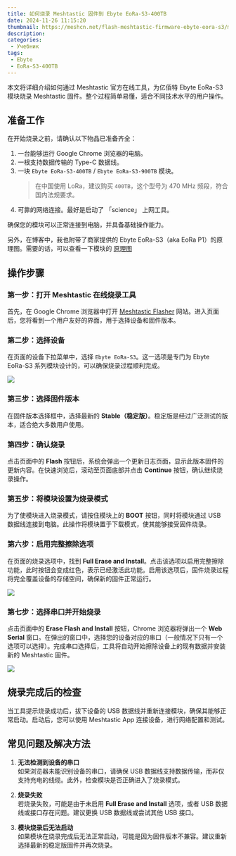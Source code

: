 ```yaml
---
title: 如何烧录 Meshtastic 固件到 Ebyte EoRa-S3-400TB
date: 2024-11-26 11:15:20
thumbnail: https://meshcn.net/flash-meshtastic-firmware-ebyte-eora-s3/meshtastic-flasher-screeenshot.webp
description: 
categories:
 - Учебник
tags:
 - Ebyte
 - EoRa-S3-400TB
---
```


本文将详细介绍如何通过 Meshtastic 官方在线工具，为亿佰特 Ebyte EoRa-S3 模块烧录 Meshtastic 固件。整个过程简单易懂，适合不同技术水平的用户操作。

## 准备工作

在开始烧录之前，请确认以下物品已准备齐全：
1. 一台能够运行 Google Chrome 浏览器的电脑。
2. 一根支持数据传输的 Type-C 数据线。
3. 一块 `Ebyte EoRa-S3-400TB` / `Ebyte EoRa-S3-900TB` 模块。
   > 在中国使用 LoRa，建议购买 `400TB`，这个型号为 470 MHz 频段，符合国内法规要求。
4. 可靠的网络连接。最好是启动了 「science」 上网工具。

确保您的模块可以正常连接到电脑，并具备基础操作能力。

另外，在博客中，我也附带了商家提供的 Ebyte EoRa-S3（aka EoRa P1）的原理图。需要的话，可以查看一下模块的 [原理图](./flash-meshtastic-firmware-ebyte-eora-s3/Ebyte-EoRa-PI-EoRa-S3-400TB-900TB-schematics-开发板原理图.pdf)

## 操作步骤

### 第一步：打开 Meshtastic 在线烧录工具

首先，在 Google Chrome 浏览器中打开 [Meshtastic Flasher](https://flasher.meshtastic.org/) 网站。进入页面后，您将看到一个用户友好的界面，用于选择设备和固件版本。

### 第二步：选择设备

在页面的设备下拉菜单中，选择 `Ebyte EoRa-S3`。这一选项是专门为 Ebyte EoRa-S3 系列模块设计的，可以确保烧录过程顺利完成。

![](./flash-meshtastic-firmware-ebyte-eora-s3/meshtastic-flasher-screeenshot.webp)

### 第三步：选择固件版本

在固件版本选择框中，选择最新的 **Stable（稳定版）**。稳定版是经过广泛测试的版本，适合绝大多数用户使用。

### 第四步：确认烧录

点击页面中的 **Flash** 按钮后，系统会弹出一个更新日志页面，显示此版本固件的更新内容。在快速浏览后，滚动至页面底部并点击 **Continue** 按钮，确认继续烧录操作。

### 第五步：将模块设置为烧录模式

为了使模块进入烧录模式，请按住模块上的 **BOOT** 按钮，同时将模块通过 USB 数据线连接到电脑。此操作将模块置于下载模式，使其能够接受固件烧录。

### 第六步：启用完整擦除选项

在页面的烧录选项中，找到 **Full Erase and Install**。点击该选项以启用完整擦除功能，此时按钮会变成红色，表示已经激活此功能。启用该选项后，固件烧录过程将完全覆盖设备的存储空间，确保新的固件正常运行。

![](./flash-meshtastic-firmware-ebyte-eora-s3/serial-flasher-screenshot-meshtastic.webp)

### 第七步：选择串口并开始烧录

点击页面中的 **Erase Flash and Install** 按钮，Chrome 浏览器将弹出一个 **Web Serial** 窗口。在弹出的窗口中，选择您的设备对应的串口（一般情况下只有一个选项可以选择）。完成串口选择后，工具将自动开始擦除设备上的现有数据并安装新的 Meshtastic 固件。

![](./flash-meshtastic-firmware-ebyte-eora-s3/prompt-web-serial-meshtastic.webp)

## 烧录完成后的检查

当工具提示烧录成功后，拔下设备的 USB 数据线并重新连接模块，确保其能够正常启动。启动后，您可以使用 Meshtastic App 连接设备，进行网络配置和测试。

## 常见问题及解决方法

1. **无法检测到设备的串口**  
如果浏览器未能识别设备的串口，请确保 USB 数据线支持数据传输，而非仅支持充电的线缆。此外，检查模块是否正确进入了烧录模式。

2. **烧录失败**  
若烧录失败，可能是由于未启用 **Full Erase and Install** 选项，或者 USB 数据线或接口存在问题。建议更换 USB 数据线或尝试其他 USB 接口。

3. **模块烧录后无法启动**  
如果模块在烧录完成后无法正常启动，可能是因为固件版本不兼容。建议重新选择最新的稳定版固件并再次烧录。